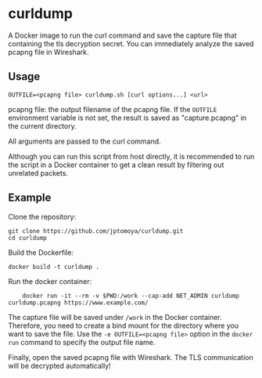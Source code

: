 # curldump
A Docker image to run the curl command and save the capture file that containing the tls decryption secret.
You can immediately analyze the saved pcapng file in Wireshark.

## Usage
```console
OUTFILE=<pcapng file> curldump.sh [curl options...] <url>
```

pcapng file: the output filename of the pcapng file. If the `OUTFILE` environment variable is not set, the result is saved as "capture.pcapng" in the current directory.

All arguments are passed to the curl command.

Although you can run this script from host directly, it is recommended to run the script in a Docker container to get a clean result by filtering out unrelated packets.

## Example
Clone the repository:

```console
git clone https://github.com/jptomoya/curldump.git
cd curldump
```

Build the Dockerfile:

```console
docker build -t curldump .
```

Run the docker container:

```console
    docker run -it --rm -v $PWD:/work --cap-add NET_ADMIN curldump curldump.pcapng https://www.example.com/
```

The capture file will be saved under `/work` in the Docker container. Therefore, you need to create a bind mount for the directory where you want to save the file.
Use the `-e OUTFILE=<pcapng file>` option in the `docker run` command to specify the output file name.

Finally, open the saved pcapng file with Wireshark. The TLS communication will be decrypted automatically!